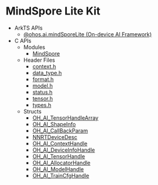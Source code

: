 # MindSpore Lite Kit

<!--Kit: MindSpore Lite Kit-->
<!--Subsystem: AI-->
<!--Owner: @zhuguodong8-->
<!--Designer: @zhuguodong8; @jjfeing-->
<!--Tester: @principal87-->
<!--Adviser: @ge-yafang-->

- ArkTS APIs<!--mindspore-lite-arkts-->
  - [@ohos.ai.mindSporeLite (On-device AI Framework)](js-apis-mindSporeLite.md)
- C APIs<!--mindspore-lite-c-->
  - Modules<!--mindspore-lite-module-->
    - [MindSpore](capi-mindspore.md)
  - Header Files<!--mindspore-lite-headerfile-->
    - [context.h](capi-context-h.md)
    - [data_type.h](capi-data-type-h.md)
    - [format.h](capi-format-h.md)
    - [model.h](capi-model-h.md)
    - [status.h](capi-status-h.md)
    - [tensor.h](capi-tensor-h.md)
    - [types.h](capi-types-h.md)
  - Structs<!--mindspore-lite-struct-->
    - [OH_AI_TensorHandleArray](capi-mindspore-oh-ai-tensorhandlearray.md)
    - [OH_AI_ShapeInfo](capi-mindspore-oh-ai-shapeinfo.md)
    - [OH_AI_CallBackParam](capi-mindspore-oh-ai-callbackparam.md)
    - [NNRTDeviceDesc](capi-mindspore-nnrtdevicedesc.md)
    - [OH_AI_ContextHandle](capi-mindspore-oh-ai-contexthandle.md)
    - [OH_AI_DeviceInfoHandle](capi-mindspore-oh-ai-DeviceInfoHandle.md)
    - [OH_AI_TensorHandle](capi-mindspore-oh-ai-tensorHandle.md)
    - [OH_AI_AllocatorHandle](capi-mindspore-oh-ai-allocatorhandle.md)
    - [OH_AI_ModelHandle](capi-mindspore-oh-ai-modelhandle.md)
    - [OH_AI_TrainCfgHandle](capi-mindspore-oh-ai-traincfghandle.md)
